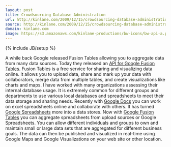 ```yaml
---
layout: post
title: Crowdsourcing Database Administration
url: http://kinlane.com/2009/12/15/crowdsourcing-database-administration/
source: http://kinlane.com/2009/12/15/crowdsourcing-database-administration/
domain: kinlane.com
image: https://s3.amazonaws.com/kinlane-productions/bw-icons/bw-api-a.png
---
```

{% include JB/setup %}

<p>
     A while back Google released Fusion Tables allowing you to aggregate data from many data sources. Today they released an <a href="http://googlecode.blogspot.com/2009/12/google-fusion-tables-api.html">API for Google Fusion Tables</a>. <a href="http://tables.googlelabs.com/" target="_blank"></a>Fusion Tables is a free service for sharing and visualizing data online. It allows you to upload data, share and mark up your data with collaborators, merge data from multiple tables, and create visualizations like charts and maps. I have worked with many organizations assessing their internal database usage. It is extremely common for different groups and departments to use various local databases and spreadsheets to meet their data storage and sharing needs. Recently with <a href="http://docs.google.com/">Google Docs</a> you can work on excel spreadsheets online and collaborate with others. It has turned <a href="http://docs.google.com/">Google Spreadsheets</a> more into a data stores. Now with <a href="http://www.google.com/url?sa=t&amp;source=web&amp;ct=res&amp;cd=1&amp;ved=0CAcQFjAA&amp;url=http%3A%2F%2Ftables.googlelabs.com%2F&amp;ei=Ox4nS8yKLI2EswO9rKjIDA&amp;usg=AFQjCNHrd1EJnK14QGNCPJXOiDsCp9UOVA&amp;sig2=fcznSpefUawcYZ687GMUhA">Google Fusion Tables</a> you can aggregate spreadsheets from upload sources or Google Spreadsheets. You can allow different individuals and groups to own and maintain small or large data sets that are aggregated for different business goals. The data can then be published and visualized in real-time using Google Maps and Google Visualizations on your web site or other location.
</p>